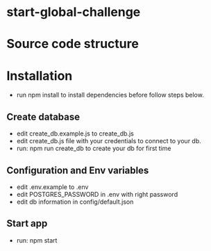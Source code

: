 # start-global-challenge
# Source code structure
# Installation
- run npm install to install dependencies before follow steps below.
## Create database
- edit create_db.example.js to create_db.js
- edit create_db.js file with your credentials to connect to your db.
- run: npm run create_db to create your db for first time

## Configuration and Env variables
- edit .env.example to .env
- edit POSTGRES_PASSWORD in .env with right password
- edit db information in config/default.json

## Start app
- run: npm start
